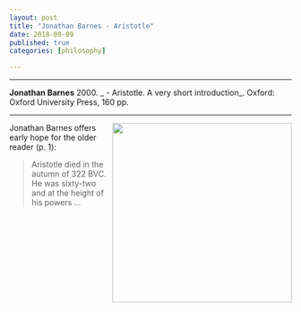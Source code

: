 ```yaml
---
layout: post
title: "Jonathan Barnes - Aristotle"
date: 2018-09-09
published: true
categories: [philosophy]

---
```



***
<b>Jonathan Barnes</b> 2000. _ - Aristotle. A very short introduction_. Oxford: Oxford University Press, 160  pp.

***
<img align="right" width="320" src="https://global.oup.com/academic/covers/pdp/9780192854087" alt="">   


Jonathan Barnes offers early hope for the older reader (p. 1): 

> Aristotle died in the autumn of 322 BVC.  He was sixty-two and at the height of his powers ...
